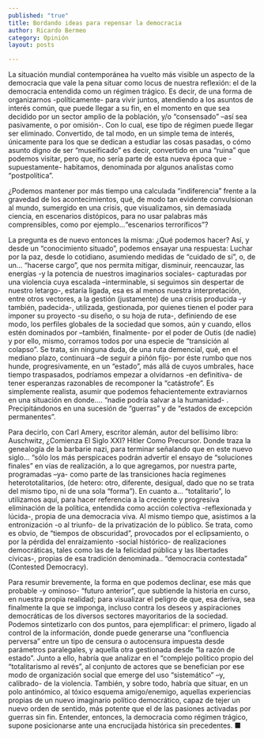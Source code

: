 ```yaml
---
published: "true"
title: Bordando ideas para repensar la democracia
author: Ricardo Bermeo
category: Opinión
layout: posts

---
```


La situación mundial contemporánea ha vuelto más visible un aspecto de la democracia que vale la pena situar como locus de nuestra reflexión: el de la democracia entendida como un régimen trágico. Es decir, de una forma de organizarnos -políticamente- para vivir juntos, atendiendo a los asuntos de interés común, que puede llegar a su fin, en el momento en que sea decidido por un sector amplio de la población,  y/o “consensado” –así sea pasivamente, o por omisión-.  Con lo cual, ese tipo de régimen puede llegar ser eliminado. Convertido,  de tal modo,  en un simple  tema de interés,  únicamente para los que se dedican a estudiar las cosas pasadas, o cómo asunto digno de ser “museificado” es decir,  convertido en una “ruina” que podemos visitar, pero que, no sería parte  de esta nueva época que -supuestamente-  habitamos, denominada por algunos analistas como  “postpolítica”.   

¿Podemos mantener  por más tiempo una calculada “indiferencia”  frente a la gravedad de los acontecimientos, qué, de modo  tan evidente convulsionan al mundo, sumergido en una crisis, que visualizamos, sin demasiada ciencia, en escenarios distópicos, para no usar palabras  más  comprensibles, como por ejemplo…“escenarios terroríficos”?   

La pregunta es de nuevo entonces la misma: ¿Qué podemos hacer? Así,  y desde un “conocimiento situado”, podemos ensayar una respuesta: Luchar por la paz,  desde lo cotidiano, asumiendo medidas de “cuidado de sí”, o, de un… “hacerse cargo”,  que nos permita mitigar, disminuir, reencauzar, las energías  -y la potencia de nuestros imaginarios sociales-  capturadas por una violencia cuya escalada –interminable, si seguimos sin despertar de nuestro letargo-, estaría ligada, esa es al menos nuestra interpretación, entre otros vectores,  a la gestión (justamente)  de una crisis producida –y también, padecida-, 
utilizada, gestionada,   por quienes tienen el poder para imponer su proyecto -su diseño, o su hoja de ruta-, definiendo de ese modo, los perfiles globales de la sociedad que somos, aún y cuando, ellos  estén dominados por –también, finalmente- por el poder de Outis (de nadie) y por ello, mismo, corramos todos por una  especie de  “transición al colapso”. 
Se trata, sin ninguna duda, de una ruta demencial, qué, en el mediano plazo, continuará –de seguir a piñón fijo-  por éste rumbo que nos hunde, progresivamente, en un “estado”, más allá de cuyos umbrales, hace tiempo traspasados,  podríamos  empezar a olvidarnos -en definitiva- de  tener esperanzas razonables  de recomponer la “catástrofe”. Es simplemente realista, asumir que podemos fehacientemente extraviarnos en una situación en donde….  “nadie podría salvar a la humanidad- . Precipitándonos  en una sucesión de “guerras” y de “estados de excepción permanentes”. 

Para decirlo, con Carl Amery,  escritor alemán,  autor del  bellísimo  libro: Auschwitz, ¿Comienza El Siglo XXI? Hitler Como Precursor. Donde traza la genealogía de la barbarie nazi, para terminar señalando que en este nuevo siglo… “sólo los más perspicaces podrán advertir el ensayo de “soluciones finales” en vías de realización, a lo que agregamos, por nuestra parte,  programadas  –ya- como parte de las transiciones  hacia regímenes heterototalitarios, (de hetero: otro, diferente, desigual, dado que no se trata del mismo tipo, ni de una  sola “forma”).  En cuanto a… “totalitario”, lo utilizamos aquí,  para hacer referencia a la creciente y progresiva eliminación de la política, entendida como acción colectiva -reflexionada y lúcida-, propia de una democracia viva. Al mismo tiempo que, asistimos a la entronización -o al triunfo- de la privatización de lo público. Se trata, como es obvio, de “tiempos de obscuridad”,  provocados por el eclipsamiento, o por la pérdida del  enraizamiento -social histórico-  de realizaciones democráticas,  tales como las de la felicidad pública y las libertades cívicas-, propias de esa tradición denominada.. “democracia contestada” 
(Contested Democracy). 

Para resumir brevemente, la forma en que podemos declinar, ese más que probable -y ominoso- “futuro anterior”, que  subtiende la historia en curso,  en nuestra propia realidad;  para visualizar el peligro de que, esa deriva,  sea finalmente la que  se imponga, incluso contra  los deseos y aspiraciones democráticas de los diversos sectores mayoritarios de la sociedad.   Podemos sintetizarlo con dos  puntos, para  ejemplificar: el primero, ligado al control de la información, donde puede generarse  una  “confluencia  perversa” entre un tipo de censura o autocensura  impuesta desde parámetros paralegales,  y aquella  otra  gestionada desde “la razón de estado”.  Junto a ello, habría que analizar  en  el  “complejo  político propio del  “totalitarismo al revés”,  al conjunto de actores que se benefician por  ese modo de organización social que emerge del uso “sistemático” –y, calibrado-  de la violencia. 
También, y sobre  todo, habría que situar, en un polo antinómico, al tóxico esquema  amigo/enemigo, aquellas experiencias propias de un nuevo imaginario político democrático, capaz de tejer  un nuevo orden de sentido, más potente que el de las pasiones activadas por   guerras sin fin. 
Entender, entonces,  la democracia como régimen  trágico,  supone  posicionarse ante una encrucijada histórica sin precedentes. ■
